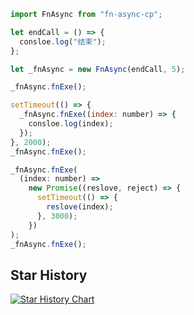 ```javascript
import FnAsync from "fn-async-cp";

let endCall = () => {
  consloe.log("结束");
};

let _fnAsync = new FnAsync(endCall, 5);

_fnAsync.fnExe();

setTimeout(() => {
  _fnAsync.fnExe((index: number) => {
    consloe.log(index);
  });
}, 2000);
_fnAsync.fnExe();

_fnAsync.fnExe(
  (index: number) =>
    new Promise((reslove, reject) => {
      setTimeout(() => {
        reslove(index);
      }, 3000);
    })
);
_fnAsync.fnExe();


```
## Star History

[![Star History Chart](https://api.star-history.com/svg?repos=tabbyml/tabby&type=Date)](https://star-history.com/#tabbyml/tabby&Date)
